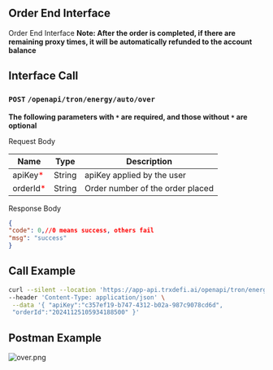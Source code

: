 ## Order End Interface
Order End Interface
**Note: After the order is completed, if there are remaining proxy times, it will be automatically refunded to the account balance**

## Interface Call
### `POST` `/openapi/tron/energy/auto/over`
**The following parameters with `*` are required, and those without `*` are optional**

Request Body

| Name | Type | Description |
|----------------------------------------|--------|-------------|
| apiKey<span style="color:red">*</span> | String | apiKey applied by the user |
| orderId<span style="color:red">*</span> | String | Order number of the order placed |

Response Body
```JSON
{
"code": 0,//0 means success, others fail
"msg": "success"
}

```

## Call Example
```bash
curl --silent --location 'https://app-api.trxdefi.ai/openapi/tron/energy/auto/over' \ 
--header 'Content-Type: application/json' \
 --data '{ "apiKey":"c357ef19-b747-4312-b02a-987c9078cd6d",
 "orderId":"20241125105934188500" }'

 ```

 ## Postman Example 
![over.png](https://raw.githubusercontent.com/robertwan2088/TRXDeFi/refs/heads/main/readme/img/auto_over.png)
